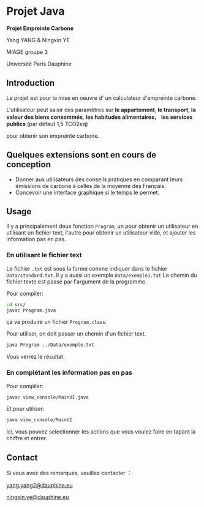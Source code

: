 # Projet Java
**Projet Empreinte Carbone**

Yang YANG & Ningxin YE

MIAGE groupe 3

Université Paris Dauphine

## Introduction
Le projet est pour la mise en oeuvre d' un calculateur d'empreinte carbone.

L'utilisateur peut saisir des paramètres sur **le appartement**, **le transport**, **la valeur des biens consommés**, **les habitudes alimentaires**， **les services publics** (par défaut 1,5 TCO2eq) 

pour obtenir son empreinte carbone.

## Quelques extensions sont en cours de conception

* Donner aux utilisateurs des conseils pratiques en comparant leurs émissions de carbone à celles de la moyenne des Français. 
* Concevoir une interface graphique si le temps le permet.

## Usage

Il y a principalement deux fonction `Program`, un pour obtenir un utilisateur en utilisant un fichier text, l'autre pour obtenir un utilisateur vide, et ajouter les information pas en pas.

### En utilisant le fichier text
Le fichier `.txt` est sous la forme comme indiquer dans le fichier `Data/standard.txt`. Il y a aussi un exemple `Data/exemple1.txt`.Le chemin du fichier texte est passé par l'argument de la programme.

Pour compiler:
```bash
cd src/
javac Program.java
```
ça va produire un fichier `Program.class`. 

Pour utiliser, on doit passer un chemin d'un fichier text.
```bash
java Program ../Data/exemple.txt
```
Vous verrez le résultat.

### En complétant les information pas en pas

Pour compiler:
```bash
javac view_console/MainUI.java 
```
Et pour utiliser:
```bash
java view_console/MainUI 
```

Ici, vous pouvez selectionner les actions que vous voulez faire en tapant la chiffre et entrer. 

## Contact 
Si vous avez des remarques, veuillez contacter ：

yang.yang2@dauphine.eu

ningxin.ye@dauphine.eu
